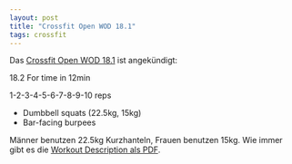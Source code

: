 ```yaml
---
layout: post
title: "Crossfit Open WOD 18.1"
tags: crossfit
---
```


Das [Crossfit Open WOD 18.1][0] ist angekündigt:

18.2 For time in 12min

1-2-3-4-5-6-7-8-9-10 reps

* Dumbbell squats (22.5kg, 15kg)
* Bar-facing burpees

Männer benutzen 22.5kg Kurzhanteln, Frauen benutzen 15kg. Wie immer gibt es die [Workout Description als PDF][1].

[0]: https://games.crossfit.com/workouts/open/2018/2
[1]: https://games-assets.crossfit.com/18_2_15_aosi89035aiwSDOFIHhawe.pdf
